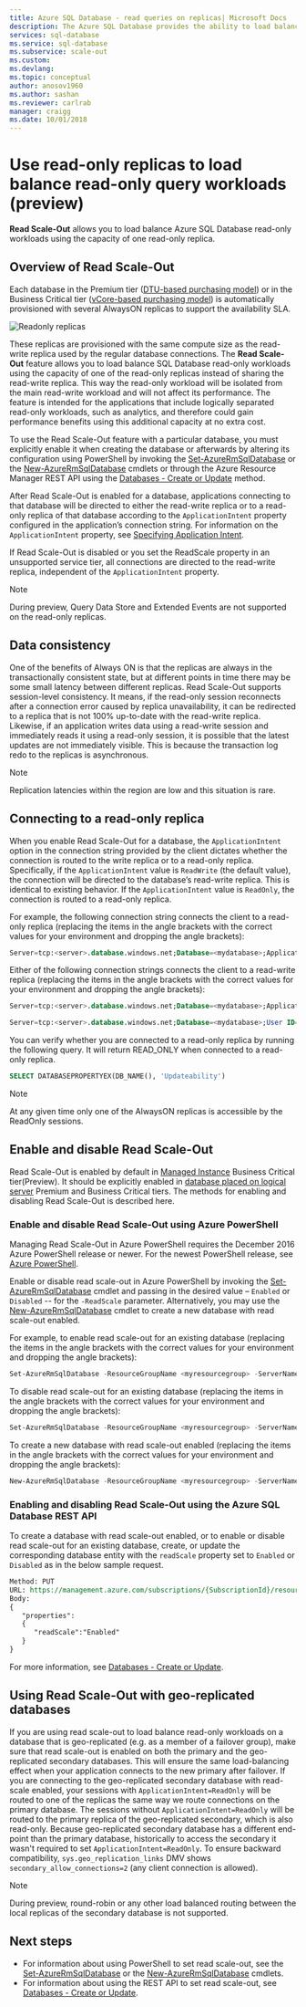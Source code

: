```yaml
---
title: Azure SQL Database - read queries on replicas| Microsoft Docs
description: The Azure SQL Database provides the ability to load balance read-only workloads using the capacity of read-only replicas - called Read Scale-Out.
services: sql-database
ms.service: sql-database
ms.subservice: scale-out
ms.custom:
ms.devlang: 
ms.topic: conceptual
author: anosov1960
ms.author: sashan
ms.reviewer: carlrab
manager: craigg
ms.date: 10/01/2018
---
```

# Use read-only replicas to load balance read-only query workloads (preview)

**Read Scale-Out** allows you to load balance Azure SQL Database read-only workloads using the capacity of one read-only replica. 

## Overview of Read Scale-Out

Each database in the Premium tier ([DTU-based purchasing model](sql-database-service-tiers-dtu.md)) or in the Business Critical tier ([vCore-based purchasing model](sql-database-service-tiers-vcore.md)) is automatically provisioned with several AlwaysON replicas to support the availability SLA.

![Readonly replicas](media/sql-database-managed-instance/business-critical-service-tier.png)

These replicas are provisioned with the same compute size as the read-write replica used by the regular database connections. The **Read Scale-Out** feature allows you to load balance SQL Database read-only workloads using the capacity of one of the read-only replicas instead of sharing the read-write replica. This way the read-only workload will be isolated from the main read-write workload and will not affect its performance. The feature is intended for the applications that include logically separated read-only workloads, such as analytics, and therefore could gain performance benefits using this additional capacity at no extra cost.

To use the Read Scale-Out feature with a particular database, you must explicitly enable it when creating the database or afterwards by altering its configuration using PowerShell by invoking the [Set-AzureRmSqlDatabase](/powershell/module/azurerm.sql/set-azurermsqldatabase) or the [New-AzureRmSqlDatabase](/powershell/module/azurerm.sql/new-azurermsqldatabase) cmdlets or through the Azure Resource Manager REST API using the [Databases - Create or Update](/rest/api/sql/databases/createorupdate) method. 

After Read Scale-Out is enabled for a database, applications connecting to that database will be directed to either the read-write replica or to a read-only replica of that database according to the `ApplicationIntent` property configured in the application’s connection string. For information on the `ApplicationIntent` property, see [Specifying Application Intent](https://docs.microsoft.com/sql/relational-databases/native-client/features/sql-server-native-client-support-for-high-availability-disaster-recovery#specifying-application-intent).

If Read Scale-Out is disabled or you set the ReadScale property in an unsupported service tier, all connections are directed to the read-write replica, independent of the `ApplicationIntent` property.

> [!NOTE]
> During preview, Query Data Store and Extended Events are not supported on the read-only replicas.

## Data consistency

One of the benefits of Always ON is that the replicas are always in the transactionally consistent state, but at different points in time there may be some small latency between different replicas. Read Scale-Out supports session-level consistency. It means, if the read-only session reconnects after a connection error caused by replica unavailability, it can be redirected to a replica that is not 100% up-to-date with the read-write replica. Likewise, if an application writes data using a read-write session and immediately reads it using a read-only session, it is possible that the latest updates are not immediately visible. This is because the transaction log redo to the replicas is asynchronous.

> [!NOTE]
> Replication latencies within the region are low and this situation is rare.


## Connecting to a read-only replica

When you enable Read Scale-Out for a database, the `ApplicationIntent` option in the connection string provided by the client dictates whether the connection is routed to the write replica or to a read-only replica. Specifically, if the `ApplicationIntent` value is `ReadWrite` (the default value), the connection will be directed to the database’s read-write replica. This is identical to existing behavior. If the `ApplicationIntent` value is `ReadOnly`, the connection is routed to a read-only replica.

For example, the following connection string connects the client to a read-only replica (replacing the items in the angle brackets with the correct values for your environment and dropping the angle brackets):

```SQL
Server=tcp:<server>.database.windows.net;Database=<mydatabase>;ApplicationIntent=ReadOnly;User ID=<myLogin>;Password=<myPassword>;Trusted_Connection=False; Encrypt=True;
```

Either of the following connection strings connects the client to a read-write replica (replacing the items in the angle brackets with the correct values for your environment and dropping the angle brackets):

```SQL
Server=tcp:<server>.database.windows.net;Database=<mydatabase>;ApplicationIntent=ReadWrite;User ID=<myLogin>;Password=<myPassword>;Trusted_Connection=False; Encrypt=True;

Server=tcp:<server>.database.windows.net;Database=<mydatabase>;User ID=<myLogin>;Password=<myPassword>;Trusted_Connection=False; Encrypt=True;
```

You can verify whether you are connected to a read-only replica by running the following query. It will return READ_ONLY when connected to a read-only replica.


```SQL
SELECT DATABASEPROPERTYEX(DB_NAME(), 'Updateability')
```
> [!NOTE]
> At any given time only one of the AlwaysON replicas is accessible by the ReadOnly sessions.

## Enable and disable Read Scale-Out

Read Scale-Out is enabled by default in [Managed Instance](sql-database-managed-instance.md) Business Critical tier(Preview). It should be explicitly enabled in [database placed on logical server](sql-database-logical-servers.md) Premium and Business Critical tiers. The methods for enabling and disabling Read Scale-Out is described here. 

### Enable and disable Read Scale-Out using Azure PowerShell

Managing Read Scale-Out in Azure PowerShell requires the December 2016 Azure PowerShell release or newer. For the newest PowerShell release, see [Azure PowerShell](https://docs.microsoft.com/powershell/azure/install-azurerm-ps).

Enable or disable read scale-out in Azure PowerShell by invoking the [Set-AzureRmSqlDatabase](/powershell/module/azurerm.sql/set-azurermsqldatabase) cmdlet and passing in the desired value – `Enabled` or `Disabled` -- for the `-ReadScale` parameter. Alternatively, you may use the [New-AzureRmSqlDatabase](/powershell/module/azurerm.sql/new-azurermsqldatabase) cmdlet to create a new database with read scale-out enabled.

For example, to enable read scale-out for an existing database (replacing the items in the angle brackets with the correct values for your environment and dropping the angle brackets):

```powershell
Set-AzureRmSqlDatabase -ResourceGroupName <myresourcegroup> -ServerName <myserver> -DatabaseName <mydatabase> -ReadScale Enabled
```

To disable read scale-out for an existing database (replacing the items in the angle brackets with the correct values for your environment and dropping the angle brackets):

```powershell
Set-AzureRmSqlDatabase -ResourceGroupName <myresourcegroup> -ServerName <myserver> -DatabaseName <mydatabase> -ReadScale Disabled
```

To create a new database with read scale-out enabled (replacing the items in the angle brackets with the correct values for your environment and dropping the angle brackets):

```powershell
New-AzureRmSqlDatabase -ResourceGroupName <myresourcegroup> -ServerName <myserver> -DatabaseName <mydatabase> -ReadScale Enabled -Edition Premium
```

### Enabling and disabling Read Scale-Out using the Azure SQL Database REST API

To create a database with read scale-out enabled, or to enable or disable read scale-out for an existing database, create, or update the corresponding database entity with the `readScale` property set to `Enabled` or `Disabled` as in the below sample request.

```rest
Method: PUT
URL: https://management.azure.com/subscriptions/{SubscriptionId}/resourceGroups/{GroupName}/providers/Microsoft.Sql/servers/{ServerName}/databases/{DatabaseName}?api-version= 2014-04-01-preview
Body:
{
   "properties":
   {
      "readScale":"Enabled"
   }
} 
```

For more information, see [Databases - Create or Update](/rest/api/sql/databases/createorupdate).

## Using Read Scale-Out with geo-replicated databases

If you are using read scale-out to load balance read-only workloads on a database that is geo-replicated (e.g. as a member of a failover group), make sure that read scale-out is enabled on both the primary and the geo-replicated secondary databases. This will ensure the same load-balancing effect when your application connects to the new primary after failover. If you are connecting to the geo-replicated secondary database with read-scale enabled, your sessions with `ApplicationIntent=ReadOnly` will be routed to one of the  replicas the same way we route connections on the primary database.  The sessions without `ApplicationIntent=ReadOnly` will be routed to the primary replica of the geo-replicated secondary, which is also read-only. Because geo-replicated secondary database has a different end-point than the primary database, historically to access the secondary it wasn't required to set `ApplicationIntent=ReadOnly`. To ensure backward compatibility, `sys.geo_replication_links` DMV shows `secondary_allow_connections=2` (any client connection is allowed).

> [!NOTE]
> During preview, round-robin or any other load balanced routing between the local replicas of the secondary database is not supported. 


## Next steps

- For information about using PowerShell to set read scale-out, see the [Set-AzureRmSqlDatabase](/powershell/module/azurerm.sql/set-azurermsqldatabase) or the [New-AzureRmSqlDatabase](/powershell/module/azurerm.sql/new-azurermsqldatabase) cmdlets.
- For information about using the REST API to set read scale-out, see [Databases - Create or Update](/rest/api/sql/databases/createorupdate).
